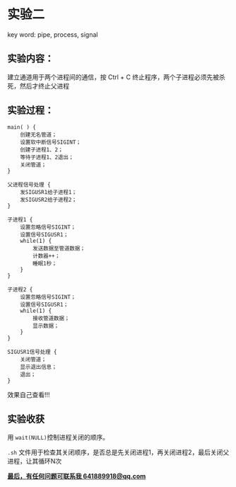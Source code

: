 # 实验二

key word: pipe, process, signal

## 实验内容：

建立通道用于两个进程间的通信，按 Ctrl + C 终止程序，两个子进程必须先被杀死，然后才终止父进程

## 实验过程：

```
main( ) {
	创建无名管道；
	设置软中断信号SIGINT；
	创建子进程1、2；
	等待子进程1、2退出；
	关闭管道；
}

父进程信号处理 {
	发SIGUSR1给子进程1；
	发SIGUSR2给子进程2；
}

子进程1 {
	设置忽略信号SIGINT；
	设置信号SIGUSR1；
	while(1) {
		发送数据至管道数据；
		计数器++；
		睡眠1秒；
	}
}

子进程2 {
	设置忽略信号SIGINT；
	设置信号SIGUSR1；
	while(1) {
		接收管道数据；
		显示数据；
	}
}

SIGUSR1信号处理 {
	关闭管道；
	显示退出信息；
	退出；
}
```

效果自己查看!!!

## 实验收获

用 `wait(NULL)`控制进程关闭的顺序。

`.sh` 文件用于检查其关闭顺序，是否总是先关闭进程1，再关闭进程2，最后关闭父进程，让其循环N次

**<u>最后，有任何问题可联系我 641889918@qq.com</u>**